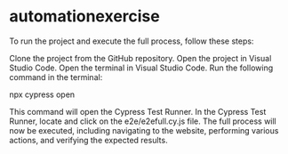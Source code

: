# automationexercise

To run the project and execute the full process, follow these steps:

Clone the project from the GitHub repository.
Open the project in Visual Studio Code.
Open the terminal in Visual Studio Code.
Run the following command in the terminal:

npx cypress open


This command will open the Cypress Test Runner.
In the Cypress Test Runner, locate and click on the e2e/e2efull.cy.js file.
The full process will now be executed, including navigating to the website, performing various actions, and verifying the expected results.
